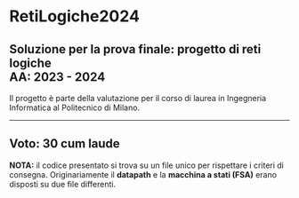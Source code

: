 # RetiLogiche2024
Soluzione per la prova finale: progetto di reti logiche\
AA: 2023 - 2024
---
Il progetto è parte della valutazione per il corso di laurea in Ingegneria Informatica al Politecnico di Milano.

---
**Voto:** 30 cum laude
---
**NOTA:** il codice presentato si trova su un file unico per rispettare i criteri di consegna. Originariamente il **datapath** e la **macchina a stati (FSA)** erano disposti su due file differenti.
